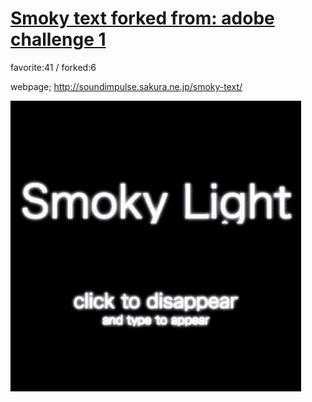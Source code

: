 # [Smoky text forked from: adobe challenge 1](http://wonderfl.net/c/qvqR)

favorite:41 / forked:6

webpage; http://soundimpulse.sakura.ne.jp/smoky-text/

![thumbnail](./thumbnail.jpg)